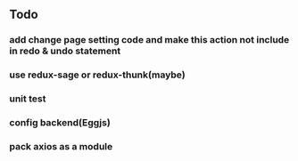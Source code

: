 ## Todo

### add change page setting code and make this action not include in redo & undo statement

### use redux-sage or redux-thunk(maybe)

### unit test

### config backend(Eggjs)

### pack axios as a module
